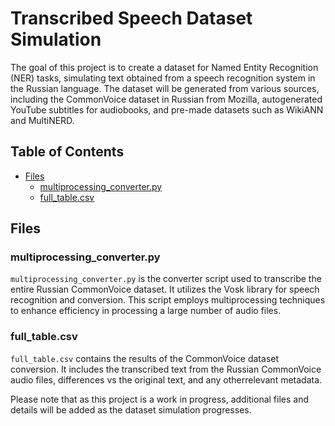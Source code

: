 # Transcribed Speech Dataset Simulation

The goal of this project is to create a dataset for Named Entity Recognition (NER) tasks, simulating text obtained from a speech recognition system in the Russian language. The dataset will be generated from various sources, including the CommonVoice dataset in Russian from Mozilla, autogenerated YouTube subtitles for audiobooks, and pre-made datasets such as WikiANN and MultiNERD.

## Table of Contents

- [Files](#files)
  - [multiprocessing_converter.py](#multiprocessing_converterpy)
  - [full_table.csv](#full_tablecsv)


## Files

### multiprocessing_converter.py

`multiprocessing_converter.py` is the converter script used to transcribe the entire Russian CommonVoice dataset. It utilizes the Vosk library for speech recognition and conversion. This script employs multiprocessing techniques to enhance efficiency in processing a large number of audio files.

### full_table.csv

`full_table.csv` contains the results of the CommonVoice dataset conversion. It includes the transcribed text from the Russian CommonVoice audio files, differences vs the original text, and any otherrelevant metadata.

Please note that as this project is a work in progress, additional files and details will be added as the dataset simulation progresses.
